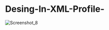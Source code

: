 # Desing-In-XML-Profile-
![Screenshot_8](https://user-images.githubusercontent.com/57770054/114062270-b9250380-986d-11eb-8ddd-17e19067285e.png)
